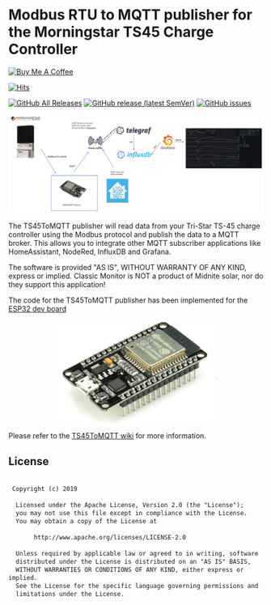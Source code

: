 <h1>Modbus RTU to MQTT publisher for the Morningstar TS45 Charge Controller</h1>

<a href="https://www.buymeacoffee.com/r4K2HIB" target="_blank"><img src="https://cdn.buymeacoffee.com/buttons/v2/default-yellow.png" alt="Buy Me A Coffee" style="height: 60px !important;width: 217px !important;" ></a>

[![Hits](https://hits.seeyoufarm.com/api/count/incr/badge.svg?url=https%3A%2F%2Fgithub.com%2FClassicDIY%2FTS45ToMQTT&count_bg=%2379C83D&title_bg=%23555555&icon=&icon_color=%23E7E7E7&title=hits&edge_flat=false)](https://hits.seeyoufarm.com)

[![GitHub All Releases](https://img.shields.io/github/downloads/ClassicDIY/TS45ToMQTT/total.svg?style=for-the-badge)](https://github.com/ClassicDIY/TS45ToMQTT/releases)
[![GitHub release (latest SemVer)](https://img.shields.io/github/v/release/ClassicDIY/TS45ToMQTT.svg?style=for-the-badge)](https://github.com/ClassicDIY/TS45ToMQTT/releases)
[![GitHub issues](https://img.shields.io/github/issues-raw/ClassicDIY/TS45ToMQTT.svg?style=for-the-badge)](https://github.com/ClassicDIY/TS45ToMQTT/issues)

<img src="./pictures/TS45ToMQTT.PNG" width="1024"/>

<p>
The TS45ToMQTT publisher will read data from your Tri-Star TS-45 charge controller using the Modbus protocol and publish the data to a MQTT broker. This allows you to integrate other MQTT subscriber applications like HomeAssistant, NodeRed, InfluxDB and Grafana.

The software is provided "AS IS", WITHOUT WARRANTY OF ANY KIND, express or implied.
Classic Monitor is NOT a product of Midnite solar, nor do they support this application!
</p>

<p>
The code for the TS45ToMQTT publisher has been implemented for the 
<a href="https://github.com/ClassicDIY/TS45ToMQTT/tree/main/code/ESP32">ESP32 dev board</a> 
</p>

<p align="center">
  <img src="./pictures/ESP32.png" width="320"/>
</p>

<p>
Please refer to the <a href="https://github.com/ClassicDIY/TS45ToMQTT/wiki">TS45ToMQTT wiki</a> for more information.
</p>


## License
```

 Copyright (c) 2019

  Licensed under the Apache License, Version 2.0 (the "License");
  you may not use this file except in compliance with the License.
  You may obtain a copy of the License at

       http://www.apache.org/licenses/LICENSE-2.0

  Unless required by applicable law or agreed to in writing, software
  distributed under the License is distributed on an "AS IS" BASIS,
  WITHOUT WARRANTIES OR CONDITIONS OF ANY KIND, either express or implied.
  See the License for the specific language governing permissions and
  limitations under the License.

```




